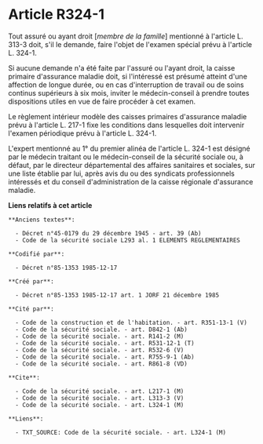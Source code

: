 # Article R324-1

Tout assuré ou ayant droit [*membre de la famille*] mentionné à l'article L. 313-3 doit, s'il le demande, faire l'objet de
l'examen spécial prévu à l'article L. 324-1. 

Si aucune demande n'a été faite par l'assuré ou l'ayant droit, la caisse primaire d'assurance maladie doit, si l'intéressé
est présumé atteint d'une affection de longue durée, ou en cas d'interruption de travail ou de soins continus supérieurs à
six mois, inviter le médecin-conseil à prendre toutes dispositions utiles en vue de faire procéder à cet examen. 

Le règlement intérieur modèle des caisses primaires d'assurance maladie prévu à l'article L. 217-1 fixe les conditions dans
lesquelles doit intervenir l'examen périodique prévu à l'article L. 324-1. 

L'expert mentionné au 1° du premier alinéa de l'article L. 324-1 est désigné par le médecin traitant ou le médecin-conseil de
la sécurité sociale ou, à défaut, par le directeur départemental des affaires sanitaires et sociales, sur une liste établie
par lui, après avis du ou des syndicats professionnels intéressés et du conseil d'administration de la caisse régionale
d'assurance maladie.

**Liens relatifs à cet article**

	**Anciens textes**:

	  - Décret n°45-0179 du 29 décembre 1945 - art. 39 (Ab)
	  - Code de la sécurité sociale L293 al. 1 ELEMENTS REGLEMENTAIRES

	**Codifié par**:

	  - Décret n°85-1353 1985-12-17

	**Créé par**:

	  - Décret n°85-1353 1985-12-17 art. 1 JORF 21 décembre 1985

	**Cité par**:

	  - Code de la construction et de l'habitation. - art. R351-13-1 (V)
	  - Code de la sécurité sociale. - art. D842-1 (Ab)
	  - Code de la sécurité sociale. - art. R141-2 (M)
	  - Code de la sécurité sociale. - art. R531-12-1 (T)
	  - Code de la sécurité sociale. - art. R532-6 (V)
	  - Code de la sécurité sociale. - art. R755-9-1 (Ab)
	  - Code de la sécurité sociale. - art. R861-8 (VD)

	**Cite**:

	  - Code de la sécurité sociale. - art. L217-1 (M)
	  - Code de la sécurité sociale. - art. L313-3 (V)
	  - Code de la sécurité sociale. - art. L324-1 (M)

	**Liens**:

	  - TXT_SOURCE: Code de la sécurité sociale. - art. L324-1 (M)
